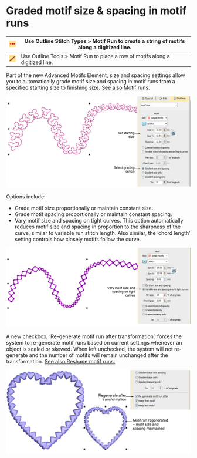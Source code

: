# Graded motif size & spacing in motif runs

| ![MotifRun.png](assets/MotifRun.png)           | Use Outline Stitch Types > Motif Run to create a string of motifs along a digitized line. |
| ---------------------------------------------- | ----------------------------------------------------------------------------------------- |
| ![MotifRun00056.png](assets/MotifRun00056.png) | Use Outline Tools > Motif Run to place a row of motifs along a digitized line.            |

Part of the new Advanced Motifs Element, size and spacing settings allow you to automatically grade motif size and spacing in motif runs from a specified starting size to finishing size. [See also Motif runs.](../../Decorative/motifs/Motif_runs)

![MotifRunGraded-1.png](assets/MotifRunGraded-1.png)

Options include:

- Grade motif size proportionally or maintain constant size.
- Grade motif spacing proportionally or maintain constant spacing.
- Vary motif size and spacing on tight curves. This option automatically reduces motif size and spacing in proportion to the sharpness of the curve, similar to variable run stitch length. Also similar, the ‘chord length’ setting controls how closely motifs follow the curve.

![MotifRunGraded-2.png](assets/MotifRunGraded-2.png)

A new checkbox, ‘Re-generate motif run after transformation’, forces the system to re-generate motif runs based on current settings whenever an object is scaled or skewed. When left unchecked, the system will not re-generate and the number of motifs will remain unchanged after the transformation. [See also Reshape motif runs.](../../Decorative/motifs/Reshape_motif_runs)

![MotifRunSampleScaled.png](assets/MotifRunSampleScaled.png)
